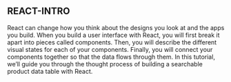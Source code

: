## REACT-INTRO

React can change how you think about the designs you look at and the apps you build. When you build a user interface with React, you will first break it apart into pieces called components. Then, you will describe the different visual states for each of your components. Finally, you will connect your components together so that the data flows through them. In this tutorial, we’ll guide you through the thought process of building a searchable product data table with React.